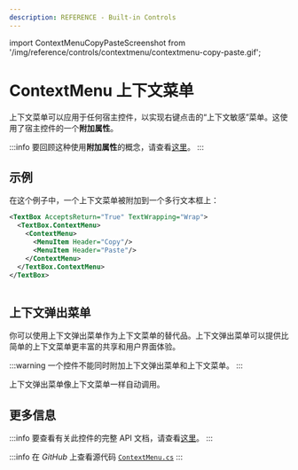 ```yaml
---
description: REFERENCE - Built-in Controls
---
```


import ContextMenuCopyPasteScreenshot from '/img/reference/controls/contextmenu/contextmenu-copy-paste.gif';

# ContextMenu 上下文菜单

上下文菜单可以应用于任何宿主控件，以实现右键点击的“上下文敏感”菜单。这使用了宿主控件的一个**附加属性**。

:::info
要回顾这种使用**附加属性**的概念，请查看[这里](../../concepts/attached-property.md)。
:::

## 示例

在这个例子中，一个上下文菜单被附加到一个多行文本框上：

```xml
<TextBox AcceptsReturn="True" TextWrapping="Wrap">
  <TextBox.ContextMenu>
    <ContextMenu>
      <MenuItem Header="Copy"/>
      <MenuItem Header="Paste"/>
    </ContextMenu>
  </TextBox.ContextMenu>     
</TextBox>
```

<img src={ContextMenuCopyPasteScreenshot} alt="" />

## 上下文弹出菜单

你可以使用上下文弹出菜单作为上下文菜单的替代品。上下文弹出菜单可以提供比简单的上下文菜单更丰富的共享和用户界面体验。

:::warning
一个控件不能同时附加上下文弹出菜单和上下文菜单。
:::

上下文弹出菜单像上下文菜单一样自动调用。

## 更多信息

:::info
要查看有关此控件的完整 API 文档，请查看[这里](http://reference.avaloniaui.net/api/Avalonia.Controls/ContextMenu/)。
:::

:::info
在 _GitHub_ 上查看源代码 [`ContextMenu.cs`](https://github.com/AvaloniaUI/Avalonia/blob/master/src/Avalonia.Controls/ContextMenu.cs)
:::
